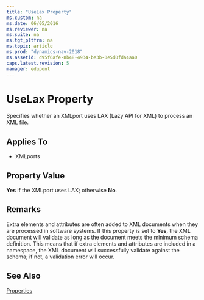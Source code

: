 ```yaml
---
title: "UseLax Property"
ms.custom: na
ms.date: 06/05/2016
ms.reviewer: na
ms.suite: na
ms.tgt_pltfrm: na
ms.topic: article
ms.prod: "dynamics-nav-2018"
ms.assetid: d95f6afe-8b48-4934-be3b-0e5d0fda4aa0
caps.latest.revision: 5
manager: edupont
---
```

# UseLax Property
Specifies whether an XMLport uses LAX \(Lazy API for XML\) to process an XML file.  
  
## Applies To  
  
-   XMLports  
  
## Property Value  
 **Yes** if the XMLport uses LAX; otherwise **No**.  
  
## Remarks

Extra elements and attributes are often added to XML documents when they are processed in software systems. If this property is set to **Yes**, the XML document will validate as long as the document meets the minimum schema definition. This means that if extra elements and attributes are included in a namespace, the XML document will successfully validate against the schema; if not, a validation error will occur.
  
## See Also  
 [Properties](Properties.md)